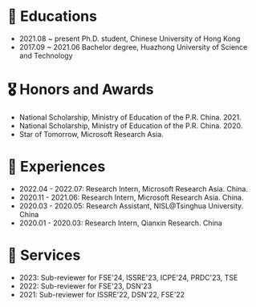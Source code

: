 # 📖 Educations
- 2021.08 ~ present Ph.D. student, Chinese University of Hong Kong
- 2017.09 ~ 2021.06 Bachelor degree, Huazhong University of Science and Technology

 
# 🎖 Honors and Awards
- National Scholarship, Ministry of Education of the P.R. China. 2021.
- National Scholarship, Ministry of Education of the P.R. China. 2020.
- Star of Tomorrow, Microsoft Research Asia.



# 🏃 Experiences
- 2022.04 - 2022.07: Research Intern, Microsoft Research Asia. China.
- 2020.11 - 2021.06: Research Intern, Microsoft Research Asia. China.
- 2020.03 - 2020.05: Research Assistant, NISL@Tsinghua University. China
- 2020.01 - 2020.03: Research Intern, Qianxin Research. China



# 💼 Services
- 2023: Sub-reviewer for FSE'24, ISSRE'23, ICPE'24, PRDC'23, TSE
- 2022: Sub-reviewer for FSE'23, DSN'23
- 2021: Sub-reviewer for ISSRE'22, DSN'22, FSE'22

